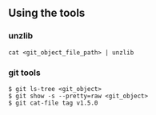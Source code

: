 
## Using the tools
### unzlib
```
cat <git_object_file_path> | unzlib
```
### git tools
```
$ git ls-tree <git_object>
$ git show -s --pretty=raw <git_object>
$ git cat-file tag v1.5.0
```
